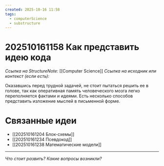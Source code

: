 ```yaml
---
created: 2025-10-16 11:58
tags:
  - computerScience
  - substructure
---
```

# 202510161158 Как представить идею кода

*Ссылка на StructureNote:* [[Computer Science]]
*Ссылка на исходник или контекст (если есть):*

Оказавшись перед трудной задачей, не стоит пытаться решить ее в голове, так как оперативная память человеческого мозга легко переполняется фактами и идеями. Есть несколько способов представить изложение мыслей в письменной форме.

# Связанные идеи

- [[202510161204 Блок-схемы]]
- [[202510161234 Псевдокод]]
- [[202510161238 Математические модели]]

---

*Что стоит развить? Какие вопросы возникли?*
